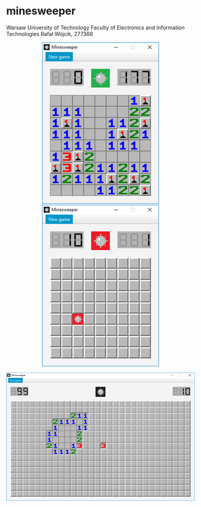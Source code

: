 # minesweeper

Warsaw University of Technology
Faculty of Electronics and Information Technologies
Rafał Wójcik, 277366

<p align="center">
  <img src="screenshots/easy_win.png">
  <img src="screenshots/easy_loss.png">
</p>

<p align="center">
  <img src="screenshots/hard.png">
</p>
